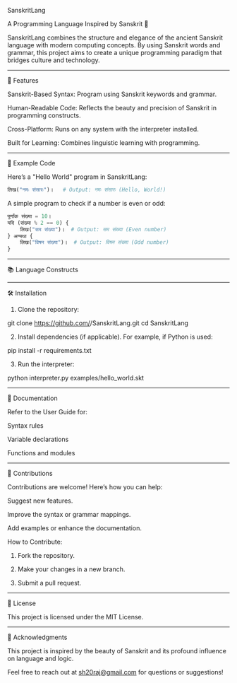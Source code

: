 SanskritLang

A Programming Language Inspired by Sanskrit 🌟

SanskritLang combines the structure and elegance of the ancient Sanskrit language with modern computing concepts. By using Sanskrit words and grammar, this project aims to create a unique programming paradigm that bridges culture and technology.


---

🚀 Features

Sanskrit-Based Syntax: Program using Sanskrit keywords and grammar.

Human-Readable Code: Reflects the beauty and precision of Sanskrit in programming constructs.

Cross-Platform: Runs on any system with the interpreter installed.

Built for Learning: Combines linguistic learning with programming.



---

📝 Example Code

Here’s a "Hello World" program in SanskritLang:
```python
लिख("नमः संसारः")।   # Output: नमः संसारः (Hello, World!)
```
A simple program to check if a number is even or odd:
```python
पूर्णांक संख्या = 10।
यदि (संख्या % 2 == 0) {
    लिख("सम संख्या")।  # Output: सम संख्या (Even number)
} अन्यथा {
    लिख("विषम संख्या")।  # Output: विषम संख्या (Odd number)
}
```

---

📚 Language Constructs


---

🛠️ Installation

1. Clone the repository:

git clone https://github.com/<your-username>/SanskritLang.git
cd SanskritLang


2. Install dependencies (if applicable). For example, if Python is used:

pip install -r requirements.txt


3. Run the interpreter:

python interpreter.py examples/hello_world.skt




---

📖 Documentation

Refer to the User Guide for:

Syntax rules

Variable declarations

Functions and modules



---

🤝 Contributions

Contributions are welcome! Here’s how you can help:

Suggest new features.

Improve the syntax or grammar mappings.

Add examples or enhance the documentation.


How to Contribute:

1. Fork the repository.


2. Make your changes in a new branch.


3. Submit a pull request.




---

📜 License

This project is licensed under the MIT License.


---

🙏 Acknowledgments

This project is inspired by the beauty of Sanskrit and its profound influence on language and logic.

Feel free to reach out at sh20raj@gmail.com for questions or suggestions!


